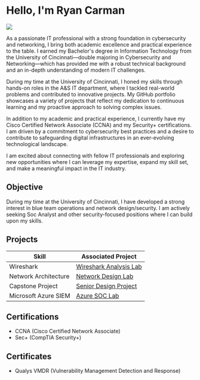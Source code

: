 # Hello, I'm Ryan Carman
<a href="https://www.linkedin.com/in/ryancarman/"><img src="https://img.shields.io/badge/-LinkedIn-0072b1?&style=for-the-badge&logo=linkedin&logoColor=white" /></a>

As a passionate IT professional with a strong foundation in cybersecurity and networking, I bring both academic excellence and practical experience to the table. I earned my Bachelor's degree in Information Technology from the University of Cincinnati—double majoring in Cybersecurity and Networking—which has provided me with a robust technical background and an in-depth understanding of modern IT challenges.

During my time at the University of Cincinnati, I honed my skills through hands-on roles in the A&S IT department, where I tackled real-world problems and contributed to innovative projects. My GitHub portfolio showcases a variety of projects that reflect my dedication to continuous learning and my proactive approach to solving complex issues.

In addition to my academic and practical experience, I currently have my Cisco Certified Network Associate (CCNA) and my Security+ certifications. I am driven by a commitment to cybersecurity best practices and a desire to contribute to safeguarding digital infrastructures in an ever-evolving technological landscape.

I am excited about connecting with fellow IT professionals and exploring new opportunities where I can leverage my expertise, expand my skill set, and make a meaningful impact in the IT industry.

## Objective

During my time at the University of Cincinnati, I have developed a strong interest in blue team operations and network design/security. I am actively seeking Soc Analyst and other security-focused positions where I can build upon my skills.

## Projects

| Skill                                         | Associated Project         |
|-----------------------------------------------|----------------------------|
| Wireshark         | <a href="https://github.com/rcarman09/Wireshark-PCAP-Analysis">Wireshark Analysis Lab</a>|
| Network Architecture | <a href="https://github.com/rcarman09/Network-Design-Lab">Network Design Lab</a>|
| Capstone Project         | <a href="https://github.com/dappensd/Senior-Design">Senior Design Project</a>|
| Microsoft Azure SIEM        | <a href="https://github.com/rcarman09/Azure-SOC">Azure SOC Lab</a>|

## Certifications

- CCNA (Cisco Certified Network Associate)
- Sec+ (CompTIA Security+)

## Certificates
- Qualys VMDR (Vulnerability Management Detection and Response)
